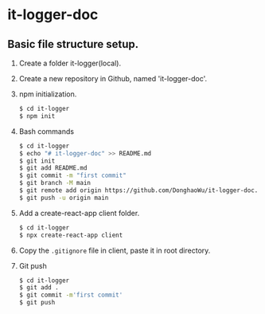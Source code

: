# it-logger-doc

## Basic file structure setup.

1. Create a folder it-logger(local).

2. Create a new repository in Github, named 'it-logger-doc'.

3. npm initialization.

    ```bash
    $ cd it-logger
    $ npm init
    ```

4. Bash commands

    ```bash
    $ cd it-logger
    $ echo "# it-logger-doc" >> README.md
    $ git init
    $ git add README.md
    $ git commit -m "first commit"
    $ git branch -M main
    $ git remote add origin https://github.com/DonghaoWu/it-logger-doc.git
    $ git push -u origin main
    ```

5. Add a create-react-app client folder.

    ```bash
    $ cd it-logger
    $ npx create-react-app client
    ```

6. Copy the `.gitignore` file in client, paste it in root directory.

7. Git push

    ```bash
    $ cd it-logger
    $ git add .
    $ git commit -m'first commit'
    $ git push
    ```